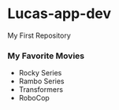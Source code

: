 # Lucas-app-dev
My First Repository

### My Favorite Movies
- Rocky Series
- Rambo Series
- Transformers
- RoboCop
